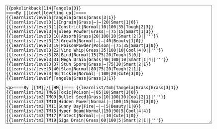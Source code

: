 </p><textarea readonly="" accesskey="," id="wpTextbox1" cols="80" rows="25" style="" class="mw-editfont-monospace" lang="en" dir="ltr" name="wpTextbox1">{{pokelinkback|114|Tangela|3}}
====By [[Level|leveling up]]====
{{learnlist/levelh|Tangela|Grass|Grass|3|1}}
{{learnlist/level3|1|Ingrain|Grass|—|—|20|Smart|1|0}}
{{learnlist/level3|1|Constrict|Normal|10|100|35|Tough|2|3}}
{{learnlist/level3|4|Sleep Powder|Grass|—|75|15|Smart|1|3}}
{{learnlist/level3|10|Absorb|Grass|20|100|20|Smart|2|3||'''}}
{{learnlist/level3|13|Growth|Normal|—|—|40|Beauty|1|0}}
{{learnlist/level3|19|PoisonPowder|Poison|—|75|35|Smart|3|0}}
{{learnlist/level3|22|Vine Whip|Grass|35|100|10|Cool|4|0||'''}}
{{learnlist/level3|28|Bind|Normal|15|75|20|Tough|3|0}}
{{learnlist/level3|31|Mega Drain|Grass|40|100|10|Smart|1|4||'''}}
{{learnlist/level3|37|Stun Spore|Grass|—|75|30|Smart|2|1}}
{{learnlist/level3|40|Slam|Normal|80|75|20|Tough|2|1}}
{{learnlist/level3|46|Tickle|Normal|—|100|20|Cute|3|0}}
{{learnlist/levelf|Tangela|Grass|Grass|3|1}}

====By [[TM]]/[[HM]]====
{{learnlist/tmh|Tangela|Grass|Grass|3|1}}
{{learnlist/tm3|TM06|Toxic|Poison|—|85|10|Smart|3|0}}
{{learnlist/tm3|TM09|Bullet Seed|Grass|10|100|30|Cool|2|1||'''}}
{{learnlist/tm3|TM10|Hidden Power|Normal|—|100|15|Smart|3|0}}
{{learnlist/tm3|TM11|Sunny Day|Fire|—|—|5|Beauty|1|0}}
{{learnlist/tm3|TM15|Hyper Beam|Normal|150|90|5|Cool|4|4}}
{{learnlist/tm3|TM17|Protect|Normal|—|—|10|Cute|1|0}}
{{learnlist/tm3|TM19|Giga Drain|Grass|60|100|5|Smart|2|1||'''}}
{{learnlist/tm3|TM21|Frustration|Normal|—|100|20|Cute|1|0}}
{{learnlist/tm3|TM22|SolarBeam|Grass|120|100|10|Cool|4|0||'''}}
{{learnlist/tm3|TM27|Return|Normal|—|100|20|Cute|1|0}}
{{learnlist/tm3|TM32|Double Team|Normal|—|—|15|Cool|2|0}}
{{learnlist/tm3|TM36|Sludge Bomb|Poison|90|100|10|Tough|2|1}}
{{learnlist/tm3|TM42|Facade|Normal|70|100|20|Cute|2|0}}
{{learnlist/tm3|TM43|Secret Power|Normal|70|100|20|Smart|1|0}}
{{learnlist/tm3|TM44|Rest|Psychic|—|—|10|Cute|2|0}}
{{learnlist/tm3|TM45|Attract|Normal|—|100|15|Cute|2|0}}
{{learnlist/tm3|TM46|Thief|Dark|40|100|10|Tough|1|0}}
{{learnlist/tm3|HM01|Cut|Normal|50|95|30|Cool|2|1}}
{{learnlist/tm3|HM05|Flash|Normal|—|70|20|Beauty|3|0}}
{{learnlist/tm3|HM06|Rock Smash|Fighting|20|100|15|Tough|1|0}}
{{learnlist/tmf|Tangela|Grass|Grass|3|1}}

====By {{pkmn|breeding}}====
{{learnlist/breedh|Tangela|Grass|Grass|3|1}}
{{learnlist/breed3|{{MSP/3|187|Hoppip}}{{MSP/3|188|Skiploom}}{{MSP/3|189|Jumpluff}}{{MSP/3|273|Seedot}}{{MSP/3|274|Nuzleaf}}{{MSP/3|275|Shiftry}}|Amnesia|Psychic|—|—|20|Cute|1|0|*}}
{{learnlist/breed3|{{MSP/3|102|Exeggcute}}{{MSP/3|103|Exeggutor}}|Confusion|Psychic|50|100|25|Smart|2|3}}
{{learnlist/breed3|{{MSP/3|043|Oddish}}{{MSP/3|044|Gloom}}{{MSP/3|045|Vileplume}}{{MSP/3|182|Bellossom}}{{MSP/3|046|Paras}}{{MSP/3|047|Parasect}}&lt;br>{{MSP/3|152|Chikorita}}{{MSP/3|153|Bayleef}}{{MSP/3|154|Meganium}}{{MSP/3|270|Lotad}}{{MSP/3|271|Lombre}}{{MSP/3|272|Ludicolo}}|Flail|Normal|—|100|15|Cute|1|0|*}}
{{learnlist/breed3|{{MSP/3|001|Bulbasaur}}{{MSP/3|002|Ivysaur}}{{MSP/3|003|Venusaur}}{{MSP/3|102|Exeggcute}}{{MSP/3|103|Exeggutor}}{{MSP/3|187|Hoppip}}&lt;br>{{MSP/3|188|Skiploom}}{{MSP/3|189|Jumpluff}}{{MSP/3|285|Shroomish}}{{MSP/3|286|Breloom}}{{MSP/3|315|Roselia}}{{MSP/3|331|Cacnea}}&lt;br>{{MSP/3|332|Cacturne}}|Leech Seed|Grass|—|90|10|Smart|2|2}}
{{learnlist/breed3|{{MSP/3|045|Vileplume}}{{MSP/3|114|Tangela}}{{MSP/3|187|Hoppip}}{{MSP/3|188|Skiploom}}{{MSP/3|189|Jumpluff}}{{MSP/3|191|Sunkern}}&lt;br>{{MSP/3|192|Sunflora}}{{MSP/3|270|Lotad}}{{MSP/3|271|Lombre}}{{MSP/3|272|Ludicolo}}{{MSP/3|285|Shroomish}}{{MSP/3|286|Breloom}}&lt;br>{{MSP/3|315|Roselia}}|Mega Drain|Grass|40|100|10|Smart|1|4||'''}}
{{learnlist/breed3|{{MSP/3|270|Lotad}}{{MSP/3|271|Lombre}}{{MSP/3|272|Ludicolo}}{{MSP/3|273|Seedot}}{{MSP/3|274|Nuzleaf}}{{MSP/3|275|Shiftry}}|Nature Power|Normal|—|—|20|Beauty|1|0}}
{{learnlist/breed3|{{MSP/3|102|Exeggcute}}{{MSP/3|103|Exeggutor}}{{MSP/3|152|Chikorita}}{{MSP/3|153|Bayleef}}{{MSP/3|154|Meganium}}|Reflect|Psychic|—|—|20|Smart|1|0}}
{{learnlist/breedf|Tangela|Grass|Grass|3|1}}

====By [[Move Tutor|tutoring]]====
{{learnlist/tutorh|Tangela|Grass|Grass|3|1}}
{{learnlist/tutor3|Body Slam|Normal|85|100|15|Tough|1|4|||yes|yes|yes}}
{{learnlist/tutor3|Double-Edge|Normal|120|100|15|Tough|6|0|||yes|yes|yes}}
{{learnlist/tutor3|Endure|Normal|—|—|10|Tough|2|0|||no|yes|no}}
{{learnlist/tutor3|Mimic|Normal|—|—|10|Cute|1|0|||yes|yes|yes}}
{{learnlist/tutor3|Psych Up|Normal|—|—|10|Smart|2|0|||no|yes|no}}
{{learnlist/tutor3|Sleep Talk|Normal|—|—|10|Cute|3|0|||no|yes|no}}
{{learnlist/tutor3|Snore|Normal|40|100|15|Cute|4|0|||no|yes|no}}
{{learnlist/tutor3|Substitute|Normal|—|—|10|Smart|2|0|||yes|yes|yes}}
{{learnlist/tutor3|Swagger|Normal|—|90|15|Cute|2|0|||no|yes|yes}}
{{learnlist/tutor3|Swords Dance|Normal|—|—|30|Beauty|1|0|||yes|yes|no}}
{{learnlist/tutorf|Tangela|Grass|Grass|3|1}}

====Special moves====
{{Shadow moves|114|30|Shadow Hold|Shadow Rave|--|--|Morning Sun|Normal|SolarBeam|Grass|Sunny Day|Fire|Ingrain|Grass|XD|grass|grass}}

[[fr:Saquedeneu/Génération 3]]
[[it:Tangela/Mosse apprese in terza generazione]]
[[ja:モンジャラ/第六世代以前のおぼえるわざ]]
[[zh:蔓藤怪/第三世代招式表]]
